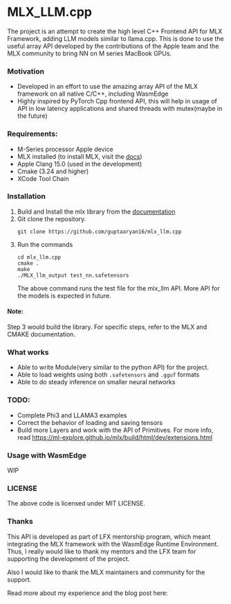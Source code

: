 # MLX_LLM.cpp

The project is an attempt to create the high level C++ Frontend API for MLX Framework, adding LLM models similar to llama.cpp. This is done to use the useful array API developed by the contributions of the Apple team and the MLX community to bring NN on M series MacBook GPUs.   

### Motivation 
- Developed in an effort to use the amazing array API of the MLX framework on all native C/C++,
  including WasmEdge 
- Highly inspired by PyTorch Cpp frontend API, this will help in usage of API in low latency applications and shared threads with mutex(maybe in the future)

### Requirements:
- M-Series processor Apple device
- MLX installed (to install MLX, visit the [docs](https://ml-explore.github.io/mlx/build/html/install.html))
- Apple Clang 15.0 (used in the development) 
- Cmake (3.24 and higher)
- XCode Tool Chain

### Installation 
1. Build and Install the mlx library from the [documentation](https://ml-explore.github.io/mlx/build/html/install.html)
2. Git clone the repository.
   ```
   git clone https://github.com/guptaaryan16/mlx_llm.cpp
   ```
3. Run the commands 
   ```
   cd mlx_llm.cpp
   cmake .  
   make 
   ./MLX_llm_output test_nn.safetensors
   ```
   The above command runs the test file for the mlx_llm API. More API for the models is expected in future.

#### Note: 
Step 3 would build the library. For specific steps, refer to the MLX and CMAKE documentation.

### What works 
- Able to write Module(very similar to the python API) for the project.  
- Able to load weights using both `.safetensors` and `.gguf` formats
- Able to do steady inference on smaller neural networks

### TODO:
- Complete Phi3 and LLAMA3 examples
- Correct the behavior of loading and saving tensors 
- Build more Layers and work with the API of Primitives. For more info, read https://ml-explore.github.io/mlx/build/html/dev/extensions.html

### Usage with WasmEdge 
WIP

### LICENSE 
The above code is licensed under MIT LICENSE. 

### Thanks
This API is developed as part of LFX mentorship program, which meant integrating the MLX framework with the WasmEdge Runtime Environment. Thus, I really would like to thank my mentors and the LFX team for supporting the development of the project.

Also I would like to thank the MLX maintainers and community for the support.

Read more about my experience and the blog post here:
